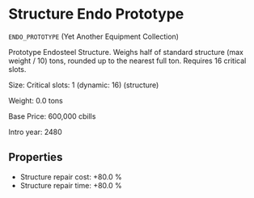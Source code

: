 # Structure Endo Prototype

`ENDO_PROTOTYPE` (Yet Another Equipment Collection)

Prototype Endosteel Structure. Weighs half of standard structure (max weight / 10) tons, rounded up to the nearest full ton. Requires 16 critical slots.

Size: Critical slots: 1 (dynamic: 16) (structure)

Weight: 0.0 tons

Base Price: 600,000 cbills

Intro year: 2480

## Properties
* Structure repair cost: +80.0 %
* Structure repair time: +80.0 %
